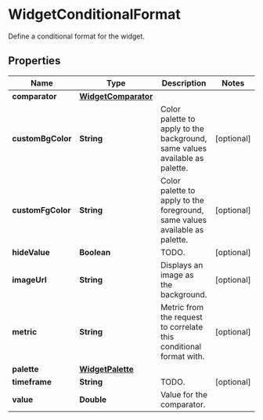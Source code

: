 

# WidgetConditionalFormat

Define a conditional format for the widget.
## Properties

Name | Type | Description | Notes
------------ | ------------- | ------------- | -------------
**comparator** | [**WidgetComparator**](WidgetComparator.md) |  | 
**customBgColor** | **String** | Color palette to apply to the background, same values available as palette. |  [optional]
**customFgColor** | **String** | Color palette to apply to the foreground, same values available as palette. |  [optional]
**hideValue** | **Boolean** | TODO. |  [optional]
**imageUrl** | **String** | Displays an image as the background. |  [optional]
**metric** | **String** | Metric from the request to correlate this conditional format with. |  [optional]
**palette** | [**WidgetPalette**](WidgetPalette.md) |  | 
**timeframe** | **String** | TODO. |  [optional]
**value** | **Double** | Value for the comparator. | 



